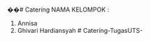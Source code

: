 ��#   C a t e r i n g 
 NAMA KELOMPOK :
1. Annisa
2. Ghivari Hardiansyah
 
#   C a t e r i n g - T u g a s U T S -  
 